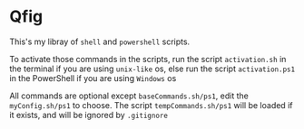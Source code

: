# Qfig

This's my libray of `shell` and `powershell` scripts.

To activate those commands in the scripts, run the script `activation.sh` in the terminal if you are using `unix-like` os, 
else run the script `activation.ps1` in the PowerShell if you are using `Windows` os

All commands are optional except `baseCommands.sh/ps1`, edit the `myConfig.sh/ps1` to choose. 
The script `tempCommands.sh/ps1` will be loaded if it exists, and will be ignored by `.gitignore`

